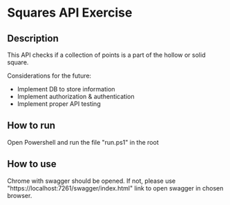 # Squares API Exercise
## Description
This API checks if a collection of points is a part of the hollow or solid square.

Considerations for the future:
* Implement DB to store information
* Implement authorization & authentication
* Implement proper API testing

## How to run
Open Powershell and run the file "run.ps1" in the root

## How to use
Chrome with swagger should be opened. If not, please use "https://localhost:7261/swagger/index.html" link to open swagger in chosen browser.
